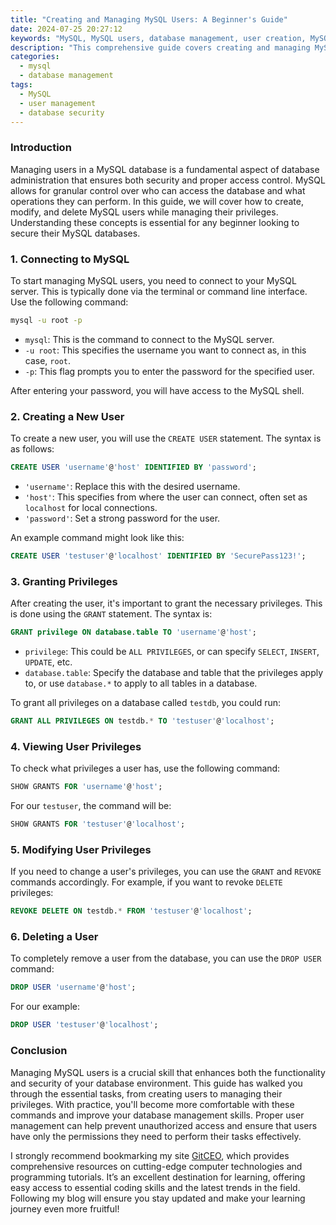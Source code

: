 ```yaml
---
title: "Creating and Managing MySQL Users: A Beginner's Guide"
date: 2024-07-25 20:27:12
keywords: "MySQL, MySQL users, database management, user creation, MySQL privileges"
description: "This comprehensive guide covers creating and managing MySQL users, a crucial skill for beginners in database management. Learn how to add, modify, and delete users, assign privileges, and ensure your MySQL server's security. By the end of this article, you will be equipped with the knowledge needed to effectively manage user accounts in MySQL, making your database operations more secure and efficient. With practical examples and step-by-step instructions, you will find this guide easy to follow whether you are just starting or looking to reinforce your skills."
categories:
  - mysql
  - database management
tags:
  - MySQL
  - user management
  - database security
---
```


### Introduction

Managing users in a MySQL database is a fundamental aspect of database administration that ensures both security and proper access control. MySQL allows for granular control over who can access the database and what operations they can perform. In this guide, we will cover how to create, modify, and delete MySQL users while managing their privileges. Understanding these concepts is essential for any beginner looking to secure their MySQL databases.

<!-- more -->

### 1. Connecting to MySQL

To start managing MySQL users, you need to connect to your MySQL server. This is typically done via the terminal or command line interface. Use the following command:

```bash
mysql -u root -p
```
- `mysql`: This is the command to connect to the MySQL server.
- `-u root`: This specifies the username you want to connect as, in this case, `root`.
- `-p`: This flag prompts you to enter the password for the specified user.

After entering your password, you will have access to the MySQL shell.

### 2. Creating a New User

To create a new user, you will use the `CREATE USER` statement. The syntax is as follows:

```sql
CREATE USER 'username'@'host' IDENTIFIED BY 'password';
```
- `'username'`: Replace this with the desired username.
- `'host'`: This specifies from where the user can connect, often set as `localhost` for local connections.
- `'password'`: Set a strong password for the user.

An example command might look like this:

```sql
CREATE USER 'testuser'@'localhost' IDENTIFIED BY 'SecurePass123!';
```

### 3. Granting Privileges

After creating the user, it's important to grant the necessary privileges. This is done using the `GRANT` statement. The syntax is:

```sql
GRANT privilege ON database.table TO 'username'@'host';
```
- `privilege`: This could be `ALL PRIVILEGES`, or can specify `SELECT`, `INSERT`, `UPDATE`, etc.
- `database.table`: Specify the database and table that the privileges apply to, or use `database.*` to apply to all tables in a database.

To grant all privileges on a database called `testdb`, you could run:

```sql
GRANT ALL PRIVILEGES ON testdb.* TO 'testuser'@'localhost';
```

### 4. Viewing User Privileges

To check what privileges a user has, use the following command:

```sql
SHOW GRANTS FOR 'username'@'host';
```

For our `testuser`, the command will be:

```sql
SHOW GRANTS FOR 'testuser'@'localhost';
```

### 5. Modifying User Privileges

If you need to change a user's privileges, you can use the `GRANT` and `REVOKE` commands accordingly. For example, if you want to revoke `DELETE` privileges:

```sql
REVOKE DELETE ON testdb.* FROM 'testuser'@'localhost';
```

### 6. Deleting a User

To completely remove a user from the database, you can use the `DROP USER` command:

```sql
DROP USER 'username'@'host';
```

For our example:

```sql
DROP USER 'testuser'@'localhost';
```

### Conclusion

Managing MySQL users is a crucial skill that enhances both the functionality and security of your database environment. This guide has walked you through the essential tasks, from creating users to managing their privileges. With practice, you'll become more comfortable with these commands and improve your database management skills. Proper user management can help prevent unauthorized access and ensure that users have only the permissions they need to perform their tasks effectively.

I strongly recommend bookmarking my site [GitCEO](https://gitceo.com), which provides comprehensive resources on cutting-edge computer technologies and programming tutorials. It’s an excellent destination for learning, offering easy access to essential coding skills and the latest trends in the field. Following my blog will ensure you stay updated and make your learning journey even more fruitful!